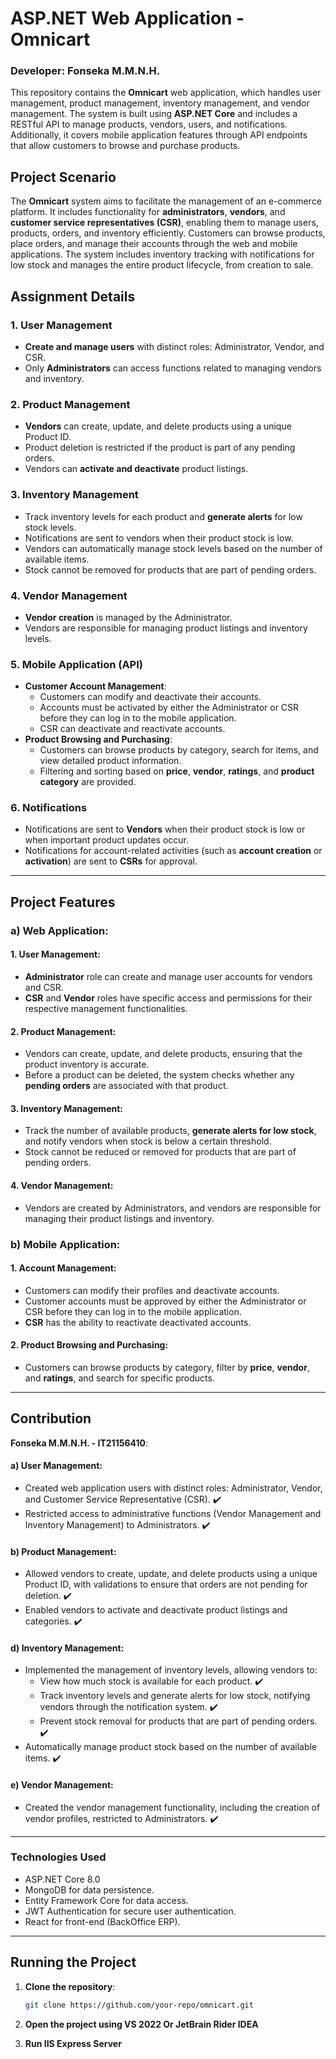 # ASP.NET Web Application - Omnicart

### Developer: **Fonseka M.M.N.H.**

This repository contains the **Omnicart** web application, which handles user management, product management, inventory management, and vendor management. The system is built using **ASP.NET Core** and includes a RESTful API to manage products, vendors, users, and notifications. Additionally, it covers mobile application features through API endpoints that allow customers to browse and purchase products.

## Project Scenario

The **Omnicart** system aims to facilitate the management of an e-commerce platform. It includes functionality for **administrators**, **vendors**, and **customer service representatives (CSR)**, enabling them to manage users, products, orders, and inventory efficiently. Customers can browse products, place orders, and manage their accounts through the web and mobile applications. The system includes inventory tracking with notifications for low stock and manages the entire product lifecycle, from creation to sale.

## Assignment Details

### 1. **User Management**
   - **Create and manage users** with distinct roles: Administrator, Vendor, and CSR.
   - Only **Administrators** can access functions related to managing vendors and inventory.

### 2. **Product Management**
   - **Vendors** can create, update, and delete products using a unique Product ID.
   - Product deletion is restricted if the product is part of any pending orders.
   - Vendors can **activate and deactivate** product listings.

### 3. **Inventory Management**
   - Track inventory levels for each product and **generate alerts** for low stock levels.
   - Notifications are sent to vendors when their product stock is low.
   - Vendors can automatically manage stock levels based on the number of available items.
   - Stock cannot be removed for products that are part of pending orders.

### 4. **Vendor Management**
   - **Vendor creation** is managed by the Administrator.
   - Vendors are responsible for managing product listings and inventory levels.

### 5. **Mobile Application (API)**
   - **Customer Account Management**:
     - Customers can modify and deactivate their accounts.
     - Accounts must be activated by either the Administrator or CSR before they can log in to the mobile application.
     - CSR can deactivate and reactivate accounts.
   - **Product Browsing and Purchasing**:
     - Customers can browse products by category, search for items, and view detailed product information.
     - Filtering and sorting based on **price**, **vendor**, **ratings**, and **product category** are provided.

### 6. **Notifications**
   - Notifications are sent to **Vendors** when their product stock is low or when important product updates occur.
   - Notifications for account-related activities (such as **account creation** or **activation**) are sent to **CSRs** for approval.

---

## Project Features

### a) **Web Application:**

#### 1. **User Management**:
   - **Administrator** role can create and manage user accounts for vendors and CSR.
   - **CSR** and **Vendor** roles have specific access and permissions for their respective management functionalities.
   
#### 2. **Product Management**:
   - Vendors can create, update, and delete products, ensuring that the product inventory is accurate.
   - Before a product can be deleted, the system checks whether any **pending orders** are associated with that product.

#### 3. **Inventory Management**:
   - Track the number of available products, **generate alerts for low stock**, and notify vendors when stock is below a certain threshold.
   - Stock cannot be reduced or removed for products that are part of pending orders.
   
#### 4. **Vendor Management**:
   - Vendors are created by Administrators, and vendors are responsible for managing their product listings and inventory.

### b) **Mobile Application:**

#### 1. **Account Management**:
   - Customers can modify their profiles and deactivate accounts.
   - Customer accounts must be approved by either the Administrator or CSR before they can log in to the mobile application.
   - **CSR** has the ability to reactivate deactivated accounts.

#### 2. **Product Browsing and Purchasing**:
   - Customers can browse products by category, filter by **price**, **vendor**, and **ratings**, and search for specific products.

---

## Contribution 

**Fonseka M.M.N.H. - IT21156410**:

#### a) **User Management**:
- Created web application users with distinct roles: Administrator, Vendor, and Customer Service Representative (CSR). ✔️
- Restricted access to administrative functions (Vendor Management and Inventory Management) to Administrators. ✔️

#### b) **Product Management**:
- Allowed vendors to create, update, and delete products using a unique Product ID, with validations to ensure that orders are not pending for deletion. ✔️
- Enabled vendors to activate and deactivate product listings and categories. ✔️

#### d) **Inventory Management**:
- Implemented the management of inventory levels, allowing vendors to:
   - View how much stock is available for each product. ✔️
   - Track inventory levels and generate alerts for low stock, notifying vendors through the notification system. ✔️
   - Prevent stock removal for products that are part of pending orders. ✔️
- Automatically manage product stock based on the number of available items. ✔️

#### e) **Vendor Management**:
- Created the vendor management functionality, including the creation of vendor profiles, restricted to Administrators. ✔️

---
### Technologies Used
  - ASP.NET Core 8.0
  - MongoDB for data persistence.
  - Entity Framework Core for data access.
  - JWT Authentication for secure user authentication.
  - React for front-end (BackOffice ERP).

---

## Running the Project

1. **Clone the repository**:
   ```bash
   git clone https://github.com/your-repo/omnicart.git
2. **Open the project using VS 2022 Or JetBrain Rider IDEA**
     
3. **Run IIS Express Server**
    
